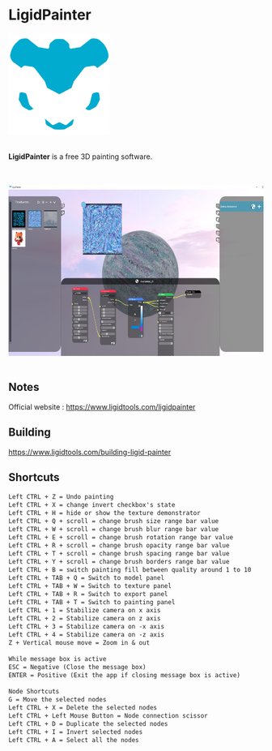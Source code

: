 # LigidPainter

<img src="https://raw.githubusercontent.com/mert-tetik/LigidPainter/main/.gh_resources/logo-1080x.png" width="200" alt="Ligid Painter Logo"><br><br>

**LigidPainter**  is a free 3D painting software.

<br><br><img src="https://raw.githubusercontent.com/mert-tetik/LigidPainter/main/.gh_resources/lpss.jpg" width="600" height="337" alt="LigidPainterSS"><br><br>

## Notes
Official website : https://www.ligidtools.com/ligidpainter

## Building
https://www.ligidtools.com/building-ligid-painter

## Shortcuts
    Left CTRL + Z = Undo painting
    Left CTRL + X = change invert checkbox's state
    Left CTRL + H = hide or show the texture demonstrator
    Left CTRL + Q + scroll = change brush size range bar value
    Left CTRL + W + scroll = change brush blur range bar value
    Left CTRL + E + scroll = change brush rotation range bar value
    Left CTRL + R + scroll = change brush opacity range bar value
    Left CTRL + T + scroll = change brush spacing range bar value
    Left CTRL + Y + scroll = change brush borders range bar value
    Left CTRL + B = switch painting fill between quality around 1 to 10 
    Left CTRL + TAB + Q = Switch to model panel
    Left CTRL + TAB + W = Switch to texture panel
    Left CTRL + TAB + R = Switch to export panel
    Left CTRL + TAB + T = Switch to painting panel
    Left CTRL + 1 = Stabilize camera on x axis
    Left CTRL + 2 = Stabilize camera on z axis
    Left CTRL + 3 = Stabilize camera on -x axis
    Left CTRL + 4 = Stabilize camera on -z axis
    Z + Vertical mouse move = Zoom in & out

    While message box is active
    ESC = Negative (Close the message box)
    ENTER = Positive (Exit the app if closing message box is active) 

    Node Shortcuts
    G = Move the selected nodes
    Left CTRL + X = Delete the selected nodes
    Left CTRL + Left Mouse Button = Node connection scissor
    Left CTRL + D = Duplicate the selected nodes
    Left CTRL + I = Invert selected nodes
    Left CTRL + A = Select all the nodes
